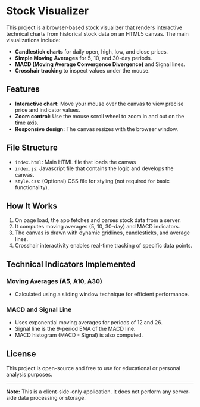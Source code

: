 # Stock Visualizer

This project is a browser-based stock visualizer that renders interactive technical charts from historical stock data on an HTML5 canvas. The main visualizations include:

* **Candlestick charts** for daily open, high, low, and close prices.
* **Simple Moving Averages** for 5, 10, and 30-day periods.
* **MACD (Moving Average Convergence Divergence)** and Signal lines.
* **Crosshair tracking** to inspect values under the mouse.

## Features

* **Interactive chart:** Move your mouse over the canvas to view precise price and indicator values.
* **Zoom control:** Use the mouse scroll wheel to zoom in and out on the time axis.
* **Responsive design:** The canvas resizes with the browser window.

## File Structure

* `index.html`: Main HTML file that loads the canvas
* `index.js`: Javascript file that contains the logic and develops the canvas.
* `style.css`: (Optional) CSS file for styling (not required for basic functionality).

## How It Works

1. On page load, the app fetches and parses stock data from a server.
2. It computes moving averages (5, 10, 30-day) and MACD indicators.
3. The canvas is drawn with dynamic gridlines, candlesticks, and average lines.
4. Crosshair interactivity enables real-time tracking of specific data points.

## Technical Indicators Implemented

### Moving Averages (A5, A10, A30)

* Calculated using a sliding window technique for efficient performance.

### MACD and Signal Line

* Uses exponential moving averages for periods of 12 and 26.
* Signal line is the 9-period EMA of the MACD line.
* MACD histogram (MACD - Signal) is also computed.

## License

This project is open-source and free to use for educational or personal analysis purposes.

---

**Note:** This is a client-side-only application. It does not perform any server-side data processing or storage.
